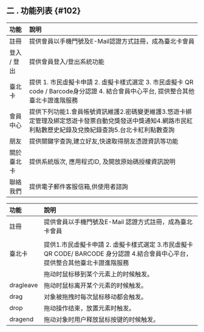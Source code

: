 ## **二 . 功能列表** {#102}

| 功能 | 說明 |
| :--- | :--- |
| 註冊 | 提供會員以手機門號及E-Mail認證方式註冊，成為臺北卡會員 |
| 登入  /   登出 | 提供會員登入/登出系統功能 |
| 臺北卡 | 提供  1. 市民虛擬卡申請    2. 虛擬卡樣式選定                              3. 市民虛擬卡 QR code / Barcode身分認證                   4. 結合會員中心平台, 提供整合其他臺北卡證進階服務 |
| 會員中心 | 提供下列功能1.會員帳號資訊維護2.密碼變更維護3.悠遊卡綁定管理及綁定悠遊卡發票自動兌獎發送中獎通知4.網路市民紅利點數歷史紀錄及兌換紀錄查詢5.台北卡紅利點數查詢 |
| 朋友 | 提供關鍵字查詢,建立好友,快速取得朋友憑證資訊等功能 |
| 關於臺北卡 | 提供系統版次, 應用程式ID, 及開放原始碼授權資訊說明 |
| 聯絡我們 | 提供電子郵件客服信箱,供使用者諮詢 |

| 功能 | 說明 |
| :--- | :--- |
| 註冊 | 提供會員以手機門號及E-Mail 認證方式註冊，成為臺北卡會員 |
|  |  |
| 臺北卡 | 提供1.市民虛擬卡申請 2. 虛擬卡樣式選定 3.市民虛擬卡QR CODE/ BARCODE 身分認證 4.結合會員中心平台，提供整合其他臺北卡證進階服務 |
|  | 拖动时鼠标移到某个元素上的时候触发。 |
| dragleave | 拖动时鼠标离开某个元素的时候触发。 |
| drag | 对象被拖拽时每次鼠标移动都会触发。 |
| drop | 拖动操作结束，放置元素时触发。 |
| dragend | 拖动对象时用户释放鼠标按键的时候触发。 |



